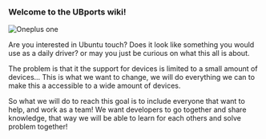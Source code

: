### Welcome to the UBports wiki!

![Oneplus one](https://ubports.com/img/opo.jpg)

Are you interested in Ubuntu touch? Does it look like something you would use as a daily driver? or may you just be curious on what this all is about.

The problem is that it the support for devices is limited to a small amount of devices... This is what we want to change, we will do everything we can to make this a accessible to a wide amount of devices.

So what we will do to reach this goal is to include everyone that want to help, and work as a team! We want developers to go together and share knowledge, that way we will be able to learn for each others and solve problem together!